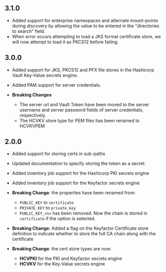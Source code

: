## 3.1.0
* Added support for enterprise namespaces and alternate mount-points during discovery by allowing the value to be entered in the "directories to search" field.
* When error occurs attempting to load a JKS format certificate store, we will now attempt to load it as PKCS12 before failing.


## 3.0.0

* Added support for JKS, PKCS12 and PFX file stores in the Hashicorp Vault Key-Value secrets engine.
* Added PAM support for server credentials.

* **Breaking Changes**
    * The server url and Vault Token have been moved to the server username and server password fields of server credentials, respectively.
    * The HCVKV store type for PEM files has been renamed to HCVKVPEM
    

## 2.0.0

* Added support for storing certs in sub-paths
* Updated documentation to specify storing the token as a secret.
* Added inventory job support for the Hashicorp PKI secrets engine
* Added inventory job support for the Keyfactor secrets engine

* **Breaking Change**: the properties have been renamed from:
    * `PUBLIC_KEY` to `certificate`
    * `PRIVATE_KEY` to `private_key`
    * `PUBLIC_KEY_<n>` has been removed.  Now the chain is stored in `certificate` if the option is selected.

* **Breaking Change**: Added a flag on the Keyfactor Certificate store definition to indicate whether to store the full CA chain along with the certificate


* **Breaking Change**: the cert store types are now:
    * **HCVPKI** for the PKI and Keyfactor secrets engine
    * **HCVKV** for the Key-Value secrets engine